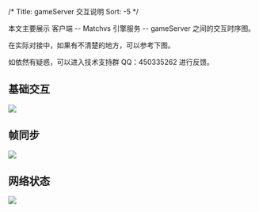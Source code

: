 /*
Title: gameServer 交互说明
Sort: -5
*/

本文主要展示 客户端 -- Matchvs 引擎服务 -- gameServer 之间的交互时序图。

在实际对接中，如果有不清楚的地方，可以参考下图。

如依然有疑惑，可以进入技术支持群 QQ：450335262  进行反馈。

## 基础交互

![](http://imgs.matchvs.com/static/Doc-img/gameServer/gsbasic.jpg)

## 帧同步

![](http://imgs.matchvs.com/static/Doc-img/gameServer/gsframe.jpg)

## 网络状态

![](http://imgs.matchvs.com/static/Doc-img/gameServer/gsnet.jpg)